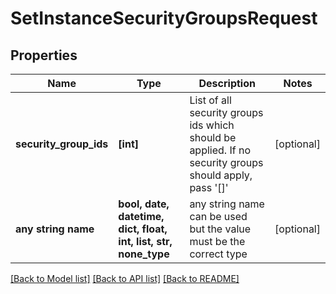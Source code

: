 # SetInstanceSecurityGroupsRequest


## Properties
Name | Type | Description | Notes
------------ | ------------- | ------------- | -------------
**security_group_ids** | **[int]** | List of all security groups ids which should be applied. If no security groups should apply, pass &#39;[]&#39; | [optional] 
**any string name** | **bool, date, datetime, dict, float, int, list, str, none_type** | any string name can be used but the value must be the correct type | [optional]

[[Back to Model list]](../README.md#documentation-for-models) [[Back to API list]](../README.md#documentation-for-api-endpoints) [[Back to README]](../README.md)


